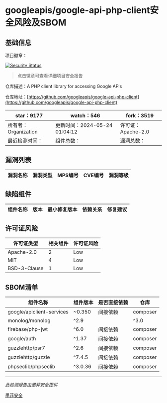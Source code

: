 # googleapis/google-api-php-client安全风险及SBOM

## 基础信息

项目徽章：

[![Security Status](https://www.murphysec.com/platform3/v31/badge/1796254347375091712.svg)](https://www.murphysec.com/console/report/1696952781046112256/1796254347375091712)

> 点击徽章可查看详细项目安全报告

仓库描述：A PHP client library for accessing Google APIs

仓库地址：[https://github.com/googleapis/google-api-php-client](https://github.com/googleapis/google-api-php-client)

| star：9177 | watch：546 | fork：3519 |
| ----------- | -------------- | ------------ |
| 所有者：Organization | 更新时间：2024-05-24 01:04:12 | 许可证：Apache-2.0 |
| 最近检测时间： | 组件总数： | 漏洞总数： |




## 漏洞列表

| 漏洞名称 | 漏洞类型 | MPS编号 | CVE编号 | 漏洞等级 |
| ------- | ------ | ------- | ------ | ----- |





## 缺陷组件

| 组件名称 | 版本 | 最小修复版本 | 依赖关系 | 修复建议 |
| -------- | ---- | ------------ | -------- | -------- |





## 许可证风险

| 许可证类型 | 相关组件 | 许可证风险 |
| ---------- | -------- | ---------- |
|Apache-2.0|2|Low|
|MIT|4|Low|
|BSD-3-Clause|1|Low|




## SBOM清单

| 组件名称 | 组件版本 | 是否直接依赖 | 仓库 |
| -------- | -------- | ------------ | ---- |
|google/apiclient-services|~0.350|间接依赖|composer|
|monolog/monolog|^2.9||^3.0|间接依赖|composer|
|firebase/php-jwt|^6.0|间接依赖|composer|
|google/auth|^1.37|间接依赖|composer|
|guzzlehttp/psr7|^2.6|间接依赖|composer|
|guzzlehttp/guzzle|^7.4.5|间接依赖|composer|
|phpseclib/phpseclib|^3.0.36|间接依赖|composer|


------

*此检测报告由墨菲安全提供*

[墨菲安全](www.murphysec.com)